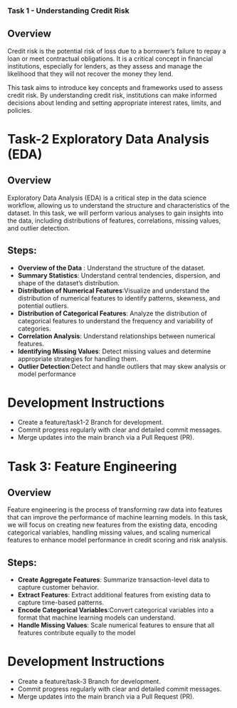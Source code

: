 ###  Task 1 - Understanding Credit Risk
## Overview
Credit risk is the potential risk of loss due to a borrower’s failure to repay a loan or meet contractual obligations. It is a critical concept in financial institutions, especially for lenders, as they assess and manage the likelihood that they will not recover the money they lend.

This task aims to introduce key concepts and frameworks used to assess credit risk. By understanding credit risk, institutions can make informed decisions about lending and setting appropriate interest rates, limits, and policies.

# Task-2 Exploratory Data Analysis (EDA)

## Overview
Exploratory Data Analysis (EDA) is a critical step in the data science workflow, allowing us to understand the structure and characteristics of the dataset. In this task, we will perform various analyses to gain insights into the data, including distributions of features, correlations, missing values, and outlier detection.

## Steps:
- **Overview of the Data** : Understand the structure of the dataset.
- **Summary Statistics**: Understand central tendencies, dispersion, and shape of the dataset’s distribution.
- **Distribution of Numerical Features**:Visualize and understand the distribution of numerical features to identify patterns, skewness, and potential outliers.
- **Distribution of Categorical Features**: Analyze the distribution of categorical features to understand the frequency and variability of categories.
- **Correlation Analysis**: Understand relationships between numerical features.
- **Identifying Missing Values**: Detect missing values and determine appropriate strategies for handling them.
- **Outlier Detection**:Detect and handle outliers that may skew analysis or model performance


# Development Instructions
- Create a feature/task1-2 Branch for development.
- Commit progress regularly with clear and detailed commit messages.
- Merge updates into the main branch via a Pull Request (PR).

# Task 3: Feature Engineering

## Overview
Feature engineering is the process of transforming raw data into features that can improve the performance of machine learning models. In this task, we will focus on creating new features from the existing data, encoding categorical variables, handling missing values, and scaling numerical features to enhance model performance in credit scoring and risk analysis.

## Steps:

- **Create Aggregate Features**: Summarize transaction-level data to capture customer behavior.
- **Extract Features**: Extract additional features from existing data to capture time-based patterns.
- **Encode Categorical Variables**:Convert categorical variables into a format that machine learning models can understand.
- **Handle Missing Values**: Scale numerical features to ensure that all features contribute equally to the model


# Development Instructions
- Create a feature/task-3 Branch for development.
- Commit progress regularly with clear and detailed commit messages.
- Merge updates into the main branch via a Pull Request (PR).